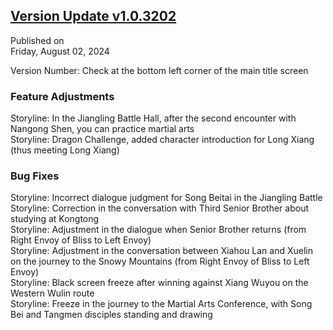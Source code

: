## [Version Update v1.0.3202](https://store.steampowered.com/news/app/1859910/view/4375894859689257248?l=tchinese)  

Published on  
Friday, August 02, 2024  

Version Number: Check at the bottom left corner of the main title screen  

### Feature Adjustments  

Storyline: In the Jiangling Battle Hall, after the second encounter with Nangong Shen, you can practice martial arts  
Storyline: Dragon Challenge, added character introduction for Long Xiang (thus meeting Long Xiang)  

### Bug Fixes  

Storyline: Incorrect dialogue judgment for Song Beitai in the Jiangling Battle  
Storyline: Correction in the conversation with Third Senior Brother about studying at Kongtong  
Storyline: Adjustment in the dialogue when Senior Brother returns (from Right Envoy of Bliss to Left Envoy)  
Storyline: Adjustment in the conversation between Xiahou Lan and Xuelin on the journey to the Snowy Mountains (from Right Envoy of Bliss to Left Envoy)  
Storyline: Black screen freeze after winning against Xiang Wuyou on the Western Wulin route  
Storyline: Freeze in the journey to the Martial Arts Conference, with Song Bei and Tangmen disciples standing and drawing